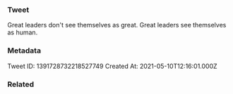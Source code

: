 ### Tweet
Great leaders don't see themselves as great. Great leaders see themselves as human.

### Metadata
Tweet ID: 1391728732218527749
Created At: 2021-05-10T12:16:01.000Z

### Related


